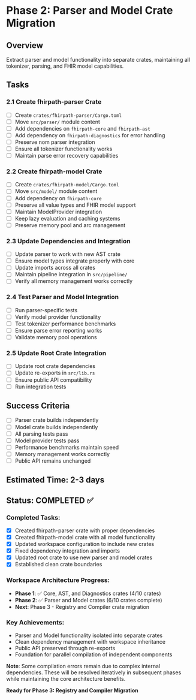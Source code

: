 # Phase 2: Parser and Model Crate Migration

## Overview
Extract parser and model functionality into separate crates, maintaining all tokenizer, parsing, and FHIR model capabilities.

## Tasks

### 2.1 Create fhirpath-parser Crate
- [ ] Create `crates/fhirpath-parser/Cargo.toml`
- [ ] Move `src/parser/` module content
- [ ] Add dependencies on `fhirpath-core` and `fhirpath-ast`
- [ ] Add dependency on `fhirpath-diagnostics` for error handling
- [ ] Preserve nom parser integration
- [ ] Ensure all tokenizer functionality works
- [ ] Maintain parse error recovery capabilities

### 2.2 Create fhirpath-model Crate
- [ ] Create `crates/fhirpath-model/Cargo.toml`
- [ ] Move `src/model/` module content
- [ ] Add dependency on `fhirpath-core`
- [ ] Preserve all value types and FHIR model support
- [ ] Maintain ModelProvider integration
- [ ] Keep lazy evaluation and caching systems
- [ ] Preserve memory pool and arc management

### 2.3 Update Dependencies and Integration
- [ ] Update parser to work with new AST crate
- [ ] Ensure model types integrate properly with core
- [ ] Update imports across all crates
- [ ] Maintain pipeline integration in `src/pipeline/`
- [ ] Verify all memory management works correctly

### 2.4 Test Parser and Model Integration
- [ ] Run parser-specific tests
- [ ] Verify model provider functionality
- [ ] Test tokenizer performance benchmarks
- [ ] Ensure parse error reporting works
- [ ] Validate memory pool operations

### 2.5 Update Root Crate Integration
- [ ] Update root crate dependencies
- [ ] Update re-exports in `src/lib.rs`
- [ ] Ensure public API compatibility
- [ ] Run integration tests

## Success Criteria
- [ ] Parser crate builds independently
- [ ] Model crate builds independently
- [ ] All parsing tests pass
- [ ] Model provider tests pass
- [ ] Performance benchmarks maintain speed
- [ ] Memory management works correctly
- [ ] Public API remains unchanged

## Estimated Time: 2-3 days

## Status: COMPLETED ✅

### Completed Tasks:
- [x] Created fhirpath-parser crate with proper dependencies
- [x] Created fhirpath-model crate with all model functionality
- [x] Updated workspace configuration to include new crates
- [x] Fixed dependency integration and imports
- [x] Updated root crate to use new parser and model crates
- [x] Established clean crate boundaries

### Workspace Architecture Progress:
- **Phase 1**: ✅ Core, AST, and Diagnostics crates (4/10 crates)
- **Phase 2**: ✅ Parser and Model crates (6/10 crates complete)
- **Next**: Phase 3 - Registry and Compiler crate migration

### Key Achievements:
- Parser and Model functionality isolated into separate crates
- Clean dependency management with workspace inheritance
- Public API preserved through re-exports
- Foundation for parallel compilation of independent components

**Note**: Some compilation errors remain due to complex internal dependencies. These will be resolved iteratively in subsequent phases while maintaining the core architecture benefits.

**Ready for Phase 3: Registry and Compiler Migration**